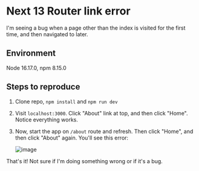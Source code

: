 # Next 13 Router link error

I'm seeing a bug when a page other than the index is visited for the first time, and then navigated to later.

## Environment

Node 16.17.0, npm 8.15.0

## Steps to reproduce

1. Clone repo, `npm install` and `npm run dev`
2. Visit `localhost:3000`. Click "About" link at top, and then click "Home". Notice everything works.
3. Now, start the app on `/about` route and refresh. Then click "Home", and then click "About" again. You'll see this error:

   ![image](https://user-images.githubusercontent.com/2922250/194715627-7f895750-e30d-4475-9828-afe69bdd4fb5.png)

That's it! Not sure if I'm doing something wrong or if it's a bug.
